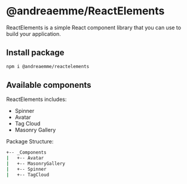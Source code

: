 # @andreaemme/ReactElements

ReactElements is a simple React component library that you can use to build your application.

## Install package
```sh
npm i @andreaemme/reactelements
```

## Available components
ReactElements includes:
- Spinner
- Avatar
- Tag Cloud
- Masonry Gallery

Package Structure:

```sh
+-- _Components
|   +-- Avatar
|   +-- MasonryGallery
|   +-- Spinner
|   +-- TagCloud
```